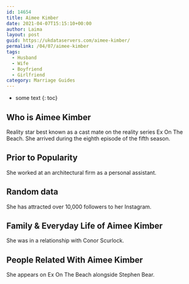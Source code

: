 ```yaml
---
id: 14654
title: Aimee Kimber
date: 2021-04-07T15:15:10+00:00
author: Laima
layout: post
guid: https://ukdataservers.com/aimee-kimber/
permalink: /04/07/aimee-kimber
tags:
  - Husband
  - Wife
  - Boyfriend
  - Girlfriend
category: Marriage Guides
---
```


* some text
{: toc}


## Who is Aimee Kimber
                  
                  
                  
Reality star best known as a cast mate on the reality series Ex On The Beach. She arrived during the eighth episode of the fifth season.
                  
              
            
              
            
                
                
                
## Prior to Popularity
                  
                  
                  
She worked at an architectural firm as a personal assistant.
                  
              
            
              
            
                
                
                
## Random data
                  
                  
                  
She has attracted over 10,000 followers to her Instagram.
                  
              
            
              
            
                
                
                
## Family & Everyday Life of Aimee Kimber
                  
                  
                  
She was in a relationship with Conor Scurlock.
                  
              
            
              
            
                
                
                
## People Related With Aimee Kimber
                  
                  
                  
She appears on Ex On The Beach alongside Stephen Bear.
                  
              
            
              
            
                
              
            
              
              
            
            
              
            
          
          
          